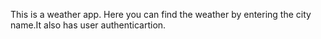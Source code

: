 This is a weather app. Here you can find the weather by entering the city name.It also has user authenticartion.
